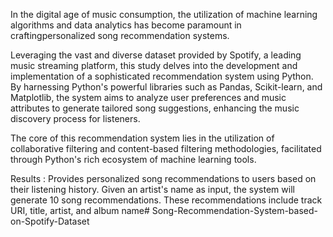In the digital age of music consumption, the utilization of machine learning algorithms and data analytics has become paramount in craftingpersonalized song recommendation systems.

Leveraging the vast and diverse dataset provided by Spotify, a leading music streaming platform, this study delves into the development and implementation of a sophisticated recommendation system using Python. By harnessing Python's powerful libraries such as Pandas, Scikit-learn, and Matplotlib, the system aims to analyze user preferences and music attributes to generate tailored song suggestions, enhancing the music discovery process for listeners.

The core of this recommendation system lies in the utilization of collaborative filtering and content-based filtering methodologies, facilitated through Python's rich ecosystem of machine learning tools.
 
 Results :
 Provides personalized song recommendations to users based on their listening history.
 Given an artist's name as input, the system will generate 10 song recommendations.
 These recommendations include track URI, title, artist, and album name# Song-Recommendation-System-based-on-Spotify-Dataset
